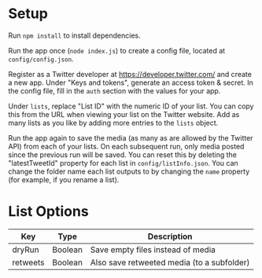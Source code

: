 # Setup

Run `npm install` to install dependencies.

Run the app once (`node index.js`) to create a config file, located at `config/config.json`.

Register as a Twitter developer at <https://developer.twitter.com/> and create a new app. Under "Keys and tokens", generate an access token & secret. In the config file, fill in the `auth` section with the values for your app.

Under `lists`, replace "List ID" with the numeric ID of your list. You can copy this from the URL when viewing your list on the Twitter website. Add as many lists as you like by adding more entries to the `lists` object.

Run the app again to save the media (as many as are allowed by the Twitter API) from each of your lists. On each subsequent run, only media posted since the previous run will be saved. You can reset this by deleting the "latestTweetId" property for each list in `config/listInfo.json`. You can change the folder name each list outputs to by changing the `name` property (for example, if you rename a list).

# List Options
| Key      | Type    | Description                                |
| -------- | ------- | ------------------------------------------ |
| dryRun   | Boolean | Save empty files instead of media          |
| retweets | Boolean | Also save retweeted media (to a subfolder) |
